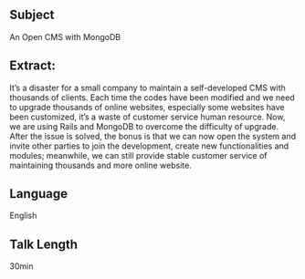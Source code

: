 ## Subject

An Open CMS with MongoDB

## Extract:

It’s a disaster for a small company to maintain a self-developed CMS with thousands of clients. Each time the codes have been modified and we need to upgrade thousands of online websites, especially some websites have been customized, it’s a waste of customer service human resource. Now, we are using Rails and MongoDB to overcome the difficulty of upgrade. After the issue is solved, the bonus is that we can now open the system and invite other parties to join the development, create new functionalities and modules; meanwhile, we can still provide stable customer service of maintaining thousands and more online website.

## Language

English

## Talk Length

30min
